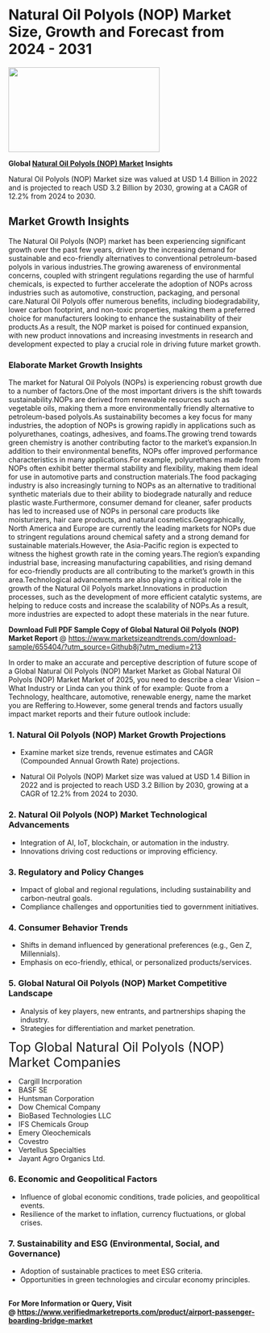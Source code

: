 <H1>Natural Oil Polyols (NOP) Market Size, Growth and Forecast from 2024 - 2031</H1><img class="aligncenter size-medium wp-image-584254" src="https://thirdeyenews.in/wp-content/uploads/2024/09/Global-Market-Research-300x168.jpeg" alt="" width="300" height="168" /><p><strong>Global&nbsp;<a href="https://www.marketsizeandtrends.com/download-sample/655404/?utm_source=Github8j?utm_medium=213">Natural Oil Polyols (NOP) Market</a> Insights</strong></p><p>Natural Oil Polyols (NOP) Market size was valued at USD 1.4 Billion in 2022 and is projected to reach USD 3.2 Billion by 2030, growing at a CAGR of 12.2% from 2024 to 2030.</p><p><h2>Market Growth Insights</h2> The Natural Oil Polyols (NOP) market has been experiencing significant growth over the past few years, driven by the increasing demand for sustainable and eco-friendly alternatives to conventional petroleum-based polyols in various industries.The growing awareness of environmental concerns, coupled with stringent regulations regarding the use of harmful chemicals, is expected to further accelerate the adoption of NOPs across industries such as automotive, construction, packaging, and personal care.Natural Oil Polyols offer numerous benefits, including biodegradability, lower carbon footprint, and non-toxic properties, making them a preferred choice for manufacturers looking to enhance the sustainability of their products.As a result, the NOP market is poised for continued expansion, with new product innovations and increasing investments in research and development expected to play a crucial role in driving future market growth.<h3>Elaborate Market Growth Insights</h3> The market for Natural Oil Polyols (NOPs) is experiencing robust growth due to a number of factors.One of the most important drivers is the shift towards sustainability.NOPs are derived from renewable resources such as vegetable oils, making them a more environmentally friendly alternative to petroleum-based polyols.As sustainability becomes a key focus for many industries, the adoption of NOPs is growing rapidly in applications such as polyurethanes, coatings, adhesives, and foams.The growing trend towards green chemistry is another contributing factor to the market’s expansion.In addition to their environmental benefits, NOPs offer improved performance characteristics in many applications.For example, polyurethanes made from NOPs often exhibit better thermal stability and flexibility, making them ideal for use in automotive parts and construction materials.The food packaging industry is also increasingly turning to NOPs as an alternative to traditional synthetic materials due to their ability to biodegrade naturally and reduce plastic waste.Furthermore, consumer demand for cleaner, safer products has led to increased use of NOPs in personal care products like moisturizers, hair care products, and natural cosmetics.Geographically, North America and Europe are currently the leading markets for NOPs due to stringent regulations around chemical safety and a strong demand for sustainable materials.However, the Asia-Pacific region is expected to witness the highest growth rate in the coming years.The region’s expanding industrial base, increasing manufacturing capabilities, and rising demand for eco-friendly products are all contributing to the market’s growth in this area.Technological advancements are also playing a critical role in the growth of the Natural Oil Polyols market.Innovations in production processes, such as the development of more efficient catalytic systems, are helping to reduce costs and increase the scalability of NOPs.As a result, more industries are expected to adopt these materials in the near future.<p><span class=""><strong>Download Full PDF Sample Copy of Global Natural Oil Polyols (NOP) Market Report</strong> @ <a href="https://www.marketsizeandtrends.com/download-sample/655404/?utm_source=Github8j?utm_medium=213" target="_blank">https://www.marketsizeandtrends.com/download-sample/655404/?utm_source=Github8j?utm_medium=213</a></span></p><p>In order to make an accurate and perceptive description of future scope of a Global&nbsp;Natural Oil Polyols (NOP) Market Market as Global&nbsp;Natural Oil Polyols (NOP) Market Market of 2025, you need to describe a clear Vision &ndash; What Industry or Linda can you think of for example: Quote from a Technology, healthcare, automotive, renewable energy, name the market you are Reffering to.However, some general trends and factors usually impact market reports and their future outlook include:</p><h3>1.&nbsp;<strong>Natural Oil Polyols (NOP) Market Growth Projections</strong></h3><ul><li>Examine market size trends, revenue estimates and CAGR (Compounded Annual Growth Rate) projections.</li><li><p>Natural Oil Polyols (NOP) Market size was valued at USD 1.4 Billion in 2022 and is projected to reach USD 3.2 Billion by 2030, growing at a CAGR of 12.2% from 2024 to 2030.</p></li></ul><h3>2.&nbsp;<strong>Natural Oil Polyols (NOP) Market Technological Advancements</strong></h3><ul><li>Integration of AI, IoT, blockchain, or automation in the industry.</li><li>Innovations driving cost reductions or improving efficiency.</li></ul><h3>3.&nbsp;<strong>Regulatory and Policy Changes</strong></h3><ul><li>Impact of global and regional regulations, including sustainability and carbon-neutral goals.</li><li>Compliance challenges and opportunities tied to government initiatives.</li></ul><h3>4.&nbsp;<strong>Consumer Behavior Trends</strong></h3><ul><li>Shifts in demand influenced by generational preferences (e.g., Gen Z, Millennials).</li><li>Emphasis on eco-friendly, ethical, or personalized products/services.</li></ul><h3>5.&nbsp;<strong>Global Natural Oil Polyols (NOP) Market Competitive Landscape</strong></h3><ul><li>Analysis of key players, new entrants, and partnerships shaping the industry.</li><li>Strategies for differentiation and market penetration.</li></ul><p data-pm-slice="1 1 []"><span style="color: inherit; font-family: inherit; font-size: 25px;">Top Global Natural Oil Polyols (NOP) Market Companies</span></p><div class="" data-test-id=""><p><li>Cargill Incrporation</li><li> BASF SE</li><li> Huntsman Corporation</li><li> Dow Chemical Company</li><li> BioBased Technologies LLC</li><li> IFS Chemicals Group</li><li> Emery Oleochemicals</li><li> Covestro</li><li> Vertellus Specialties</li><li> Jayant Agro Organics Ltd.</li></p></div><h3>6.&nbsp;<strong>Economic and Geopolitical Factors</strong></h3><ul><li>Influence of global economic conditions, trade policies, and geopolitical events.</li><li>Resilience of the market to inflation, currency fluctuations, or global crises.</li></ul><h3>7.&nbsp;<strong>Sustainability and ESG (Environmental, Social, and Governance)</strong></h3><ul><li>Adoption of sustainable practices to meet ESG criteria.</li><li>Opportunities in green technologies and circular economy principles.</li></ul><h2><strong style="font-size: 14px;">For More Information or Query, Visit @&nbsp;</strong><a style="background-color: #ffffff; font-size: 14px;" href="https://www.marketsizeandtrends.com/report/natural-oil-polyols-nop-market/" target="_blank">https://www.verifiedmarketreports.com/product/airport-passenger-boarding-bridge-market</a></h2>